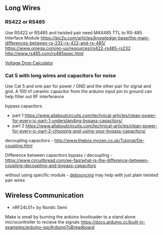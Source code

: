 ## Long Wires

### RS422 or RS485

Use RS422 or RS485 and twisted pair
need MAX485 TTL to RS-485 Interface Module
https://ipc2u.com/articles/knowledge-base/the-main-differences-between-rs-232-rs-422-and-rs-485/
https://www.omega.com/en-us/resources/rs422-rs485-rs232
http://www.rs485.com/rs485spec.html

[Voltage Drop Calculator](https://www.calculator.net/voltage-drop-calculator.html)

### Cat 5 with long wires and capacitors for noise

Use Cat 5 and one pair for power / GND and the other pair for signal and gnd. A 100 nf ceramic capacitor from the arduino input pin to ground can help filter out RF interferance

bypass capacitors

- part 1 https://www.allaboutcircuits.com/technical-articles/clean-power-for-every-ic-part-1-understanding-bypass-capacitors/
- part 2 https://www.allaboutcircuits.com/technical-articles/clean-power-for-every-ic-part-2-choosing-and-using-your-bypass-capacitors/

decoupling capacitors - http://www.thebox.myzen.co.uk/Tutorial/De-coupling.html

Difference between capacitors bypass / decoupling - https://www.circuitbread.com/ee-faq/what-is-the-difference-between-coupling-decoupling-and-bypass-capacitors

without using specific module - [debouncing](https://www.arduino.cc/en/Tutorial/BuiltInExamples/Debounce) may help with just plain twisted pair wires

## Wireless Communication

- nRF24L01+ by Nordic Semi

Make is small by burning the arduino bootloader to a stand alone microcontroller to recieve the signals
https://docs.arduino.cc/built-in-examples/arduino-isp/ArduinoToBreadboard
